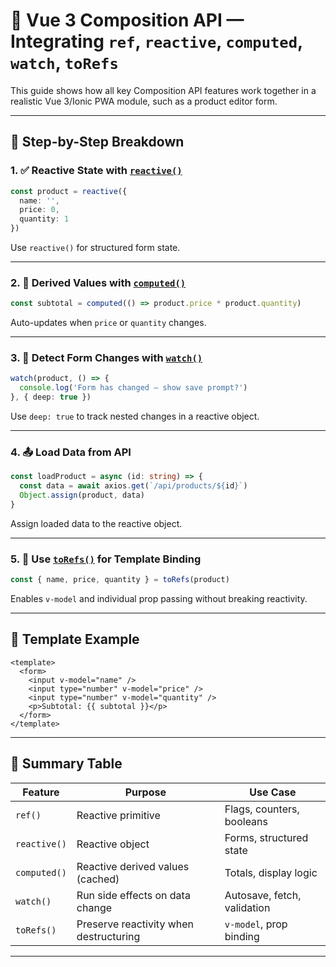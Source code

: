 # 🧩 Vue 3 Composition API — Integrating `ref`, `reactive`, `computed`, `watch`, `toRefs`

This guide shows how all key Composition API features work together in a realistic Vue 3/Ionic PWA module, such as a product editor form.

---

## 🧱 Step-by-Step Breakdown

### 1. ✅ Reactive State with [`reactive()`](Vue3_Reactive_API_Guide.md)

```ts
const product = reactive({
  name: '',
  price: 0,
  quantity: 1
})
```

Use `reactive()` for structured form state.

---

### 2. 🎯 Derived Values with [`computed()`](Vue3_Computed_API_Guide.md)

```ts
const subtotal = computed(() => product.price * product.quantity)
```

Auto-updates when `price` or `quantity` changes.

---

### 3. 🧪 Detect Form Changes with [`watch()`](Vue3_Watch_API_Guide.md)

```ts
watch(product, () => {
  console.log('Form has changed — show save prompt?')
}, { deep: true })
```

Use `deep: true` to track nested changes in a reactive object.

---

### 4. 📤 Load Data from API

```ts
const loadProduct = async (id: string) => {
  const data = await axios.get(`/api/products/${id}`)
  Object.assign(product, data)
}
```

Assign loaded data to the reactive object.

---

### 5. 🧬 Use [`toRefs()`](Vue3_toRefs_API_Guide.md) for Template Binding

```ts
const { name, price, quantity } = toRefs(product)
```

Enables `v-model` and individual prop passing without breaking reactivity.

---

## 🧩 Template Example

```vue
<template>
  <form>
    <input v-model="name" />
    <input type="number" v-model="price" />
    <input type="number" v-model="quantity" />
    <p>Subtotal: {{ subtotal }}</p>
  </form>
</template>
```

---

## 🧠 Summary Table

| Feature      | Purpose                                 | Use Case                        |
|--------------|------------------------------------------|----------------------------------|
| `ref()`      | Reactive primitive                       | Flags, counters, booleans        |
| `reactive()` | Reactive object                          | Forms, structured state          |
| `computed()` | Reactive derived values (cached)         | Totals, display logic            |
| `watch()`    | Run side effects on data change          | Autosave, fetch, validation      |
| `toRefs()`   | Preserve reactivity when destructuring   | `v-model`, prop binding          |

---
